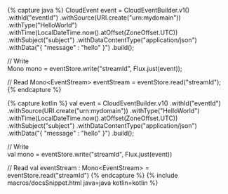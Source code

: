 {% capture java %}
CloudEvent event = CloudEventBuilder.v1()
                    .withId("eventId")
                    .withSource(URI.create("urn:mydomain"))
                    .withType("HelloWorld")
                    .withTime(LocalDateTime.now().atOffset(ZoneOffset.UTC))
                    .withSubject("subject")
                    .withDataContentType("application/json")
                    .withData("{ \"message\" : \"hello\" }")
                    .build();

// Write                    
Mono<Void> mono = eventStore.write("streamId", Flux.just(event));

// Read
Mono<EventStream<CloudEvent>> eventStream = eventStore.read("streamId");
{% endcapture %}

{% capture kotlin %}
val event = CloudEventBuilder.v1()
                    .withId("eventId")
                    .withSource(URI.create("urn:mydomain"))
                    .withType("HelloWorld")
                    .withTime(LocalDateTime.now().atOffset(ZoneOffset.UTC))
                    .withSubject("subject")
                    .withDataContentType("application/json")
                    .withData("{ \"message\" : \"hello\" }")
                    .build();

// Write                    
val mono = eventStore.write("streamId", Flux.just(event))

// Read
val eventStream : Mono<EventStream<CloudEvent>> = eventStore.read("streamId")
{% endcapture %}
{% include macros/docsSnippet.html java=java kotlin=kotlin %}